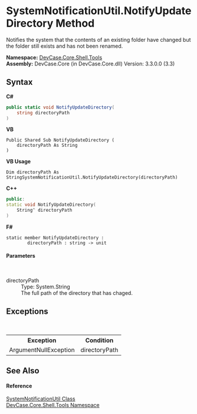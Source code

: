 # SystemNotificationUtil.NotifyUpdateDirectory Method 
 

Notifies the system that the contents of an existing folder have changed but the folder still exists and has not been renamed.

**Namespace:**&nbsp;<a href="N_DevCase_Core_Shell_Tools">DevCase.Core.Shell.Tools</a><br />**Assembly:**&nbsp;DevCase.Core (in DevCase.Core.dll) Version: 3.3.0.0 (3.3)

## Syntax

**C#**<br />
``` C#
public static void NotifyUpdateDirectory(
	string directoryPath
)
```

**VB**<br />
``` VB
Public Shared Sub NotifyUpdateDirectory ( 
	directoryPath As String
)
```

**VB Usage**<br />
``` VB Usage
Dim directoryPath As StringSystemNotificationUtil.NotifyUpdateDirectory(directoryPath)
```

**C++**<br />
``` C++
public:
static void NotifyUpdateDirectory(
	String^ directoryPath
)
```

**F#**<br />
``` F#
static member NotifyUpdateDirectory : 
        directoryPath : string -> unit 

```


#### Parameters
&nbsp;<dl><dt>directoryPath</dt><dd>Type: System.String<br />The full path of the directory that has chaged.</dd></dl>

## Exceptions
&nbsp;<table><tr><th>Exception</th><th>Condition</th></tr><tr><td>ArgumentNullException</td><td>directoryPath</td></tr></table>

## See Also


#### Reference
<a href="T_DevCase_Core_Shell_Tools_SystemNotificationUtil">SystemNotificationUtil Class</a><br /><a href="N_DevCase_Core_Shell_Tools">DevCase.Core.Shell.Tools Namespace</a><br />